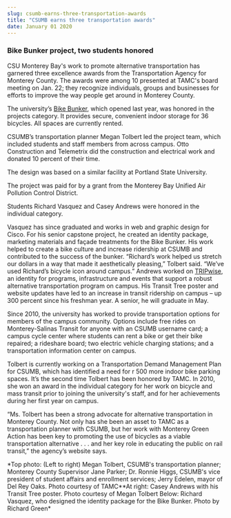 ```yaml
---
slug: csumb-earns-three-transportation-awards
title: "CSUMB earns three transportation awards"
date: January 01 2020
---
```


  
<h3>Bike Bunker project, two students honored</h3>
<p>
  CSU Monterey Bay's work to promote alternative transportation has garnered
  three excellence awards from the Transportation Agency for Monterey County.
  The awards were among 10 presented at TAMC's board meeting on Jan. 22; they
  recognize individuals, groups and businesses for efforts to improve the way
  people get around in Monterey County.
</p>
<p>
  The university’s <a href="//activities.csumb.edu/bike-bunker">Bike Bunker</a>,
  which opened last year, was honored in the projects category. It provides
  secure, convenient indoor storage for 36 bicycles. All spaces are currently
  rented.
</p>
<p>
  CSUMB’s transportation planner Megan Tolbert led the project team, which
  included students and staff members from across campus. Otto Construction and
  Telemetrix did the construction and electrical work and donated 10 percent of
  their time.
</p>
<p>The design was based on a similar facility at Portland State University.</p>
<p>
  The project was paid for by a grant from the Monterey Bay Unified Air
  Pollution Control District.
</p>
<p>
  Students Richard Vasquez and Casey Andrews were honored in the individual
  category.
</p>
<p>
  Vasquez has since graduated and works in web and graphic design for Cisco. For
  his senior capstone project, he created an identity package, marketing
  materials and façade treatments for the Bike Bunker. His work helped to create
  a bike culture and increase ridership at CSUMB and contributed to the success
  of the bunker. “Richard’s work helped us stretch our dollars in a way that
  made it aesthetically pleasing,” Tolbert said. “We’ve used Richard’s bicycle
  icon around campus.” Andrews worked on
  <a href="https://transportation.csumb.edu/tripwise-home">TRIPwise</a>, an
  identity for programs, infrastructure and events that support a robust
  alternative transportation program on campus. His Transit Tree poster and
  website updates have led to an increase in transit ridership on campus – up
  300 percent since his freshman year. A senior, he will graduate in May.
</p>
<p>
  Since 2010, the university has worked to provide transportation options for
  members of the campus community. Options include free rides on
  Monterey-Salinas Transit for anyone with an CSUMB username card; a campus
  cycle center where students can rent a bike or get their bike repaired; a
  rideshare board; two electric vehicle charging stations; and a transportation
  information center on campus.
</p>
<p>
  Tolbert is currently working on a Transportation Demand Management Plan for
  CSUMB, which has identified a need for r 500 more indoor bike parking spaces.
  It’s the second time Tolbert has been honored by TAMC. In 2010, she won an
  award in the individual category for her work on bicycle and mass transit
  prior to joining the university's staff, and for her achievements during her
  first year on campus.
</p>
<p>
  “Ms. Tolbert has been a strong advocate for alternative transportation in
  Monterey County. Not only has she been an asset to TAMC as a transportation
  planner with CSUMB, but her work with Monterey Green Action has been key to
  promoting the use of bicycles as a viable transportation alternative . . . and
  her key role in educating the public on rail transit,” the agency’s website
  says.
</p>
<p>
  *Top photo: (Left to right) Megan Tolbert, CSUMB's transportation planner;
  Monterey County Supervisor Jane Parker; Dr. Ronnie Higgs, CSUMB's vice
  president of student affairs and enrollment services; Jerry Edelen, mayor of
  Del Rey Oaks. Photo courtesy of TAMC**At right: Casey Andrews with his Transit
  Tree poster. Photo courtesy of Megan Tolbert Below: Richard Vasquez, who
  designed the identity package for the Bike Bunker. Photo by Richard Green*
</p>
<p></p>
 
